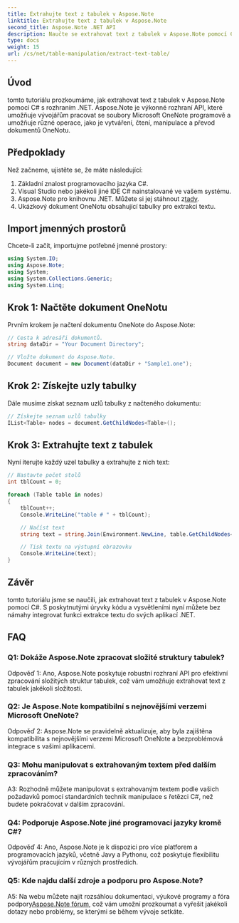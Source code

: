 ```yaml
---
title: Extrahujte text z tabulek v Aspose.Note
linktitle: Extrahujte text z tabulek v Aspose.Note
second_title: Aspose.Note .NET API
description: Naučte se extrahovat text z tabulek v Aspose.Note pomocí C# s rozhraním .NET. Výukový program krok za krokem s úryvky kódu a vysvětleními.
type: docs
weight: 15
url: /cs/net/table-manipulation/extract-text-table/
---
```

## Úvod

tomto tutoriálu prozkoumáme, jak extrahovat text z tabulek v Aspose.Note pomocí C# s rozhraním .NET. Aspose.Note je výkonné rozhraní API, které umožňuje vývojářům pracovat se soubory Microsoft OneNote programově a umožňuje různé operace, jako je vytváření, čtení, manipulace a převod dokumentů OneNotu.

## Předpoklady

Než začneme, ujistěte se, že máte následující:

1. Základní znalost programovacího jazyka C#.
2. Visual Studio nebo jakékoli jiné IDE C# nainstalované ve vašem systému.
3.  Aspose.Note pro knihovnu .NET. Můžete si jej stáhnout z[tady](https://releases.aspose.com/note/net/).
4. Ukázkový dokument OneNotu obsahující tabulky pro extrakci textu.

## Import jmenných prostorů

Chcete-li začít, importujme potřebné jmenné prostory:

```csharp
using System.IO;
using Aspose.Note;
using System;
using System.Collections.Generic;
using System.Linq;
```

## Krok 1: Načtěte dokument OneNotu

Prvním krokem je načtení dokumentu OneNote do Aspose.Note:

```csharp
// Cesta k adresáři dokumentů.
string dataDir = "Your Document Directory";

// Vložte dokument do Aspose.Note.
Document document = new Document(dataDir + "Sample1.one");
```

## Krok 2: Získejte uzly tabulky

Dále musíme získat seznam uzlů tabulky z načteného dokumentu:

```csharp
// Získejte seznam uzlů tabulky
IList<Table> nodes = document.GetChildNodes<Table>();
```

## Krok 3: Extrahujte text z tabulek

Nyní iterujte každý uzel tabulky a extrahujte z nich text:

```csharp
// Nastavte počet stolů
int tblCount = 0;

foreach (Table table in nodes)
{
    tblCount++;
    Console.WriteLine("table # " + tblCount);

    // Načíst text
    string text = string.Join(Environment.NewLine, table.GetChildNodes<RichText>().Select(e => e.Text)) + Environment.NewLine;

    // Tisk textu na výstupní obrazovku
    Console.WriteLine(text);
}
```

## Závěr

tomto tutoriálu jsme se naučili, jak extrahovat text z tabulek v Aspose.Note pomocí C#. S poskytnutými úryvky kódu a vysvětleními nyní můžete bez námahy integrovat funkci extrakce textu do svých aplikací .NET.

## FAQ

### Q1: Dokáže Aspose.Note zpracovat složité struktury tabulek?

Odpověď 1: Ano, Aspose.Note poskytuje robustní rozhraní API pro efektivní zpracování složitých struktur tabulek, což vám umožňuje extrahovat text z tabulek jakékoli složitosti.

### Q2: Je Aspose.Note kompatibilní s nejnovějšími verzemi Microsoft OneNote?

Odpověď 2: Aspose.Note se pravidelně aktualizuje, aby byla zajištěna kompatibilita s nejnovějšími verzemi Microsoft OneNote a bezproblémová integrace s vašimi aplikacemi.

### Q3: Mohu manipulovat s extrahovaným textem před dalším zpracováním?

A3: Rozhodně můžete manipulovat s extrahovaným textem podle vašich požadavků pomocí standardních technik manipulace s řetězci C#, než budete pokračovat v dalším zpracování.

### Q4: Podporuje Aspose.Note jiné programovací jazyky kromě C#?

Odpověď 4: Ano, Aspose.Note je k dispozici pro více platforem a programovacích jazyků, včetně Javy a Pythonu, což poskytuje flexibilitu vývojářům pracujícím v různých prostředích.

### Q5: Kde najdu další zdroje a podporu pro Aspose.Note?

 A5: Na webu můžete najít rozsáhlou dokumentaci, výukové programy a fóra podpory[Aspose.Note fórum](https://forum.aspose.com/c/note/28), což vám umožní prozkoumat a vyřešit jakékoli dotazy nebo problémy, se kterými se během vývoje setkáte.